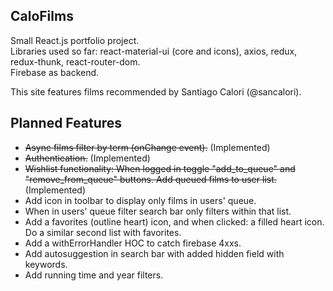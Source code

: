 ## CaloFilms

Small React.js portfolio project.    
Libraries used so far: react-material-ui (core and icons), axios, redux, redux-thunk, react-router-dom.  
Firebase as backend.

This site features films recommended by Santiago Calori (@sancalori).  

## Planned Features
* ~~Async films filter by term (onChange event).~~ (Implemented)
* ~~Authentication.~~ (Implemented)
* ~~Wishlist functionality: When logged in toggle "add_to_queue" and "remove_from_queue" buttons. Add queued films to user list.~~ (Implemented)
* Add icon in toolbar to display only films in users' queue.
* When in users' queue filter search bar only filters within that list.
* Add a favorites (outline heart) icon, and when clicked: a filled heart icon. Do a similar second list with favorites.
* Add a withErrorHandler HOC to catch firebase 4xxs.
* Add autosuggestion in search bar with added hidden field with keywords.
* Add running time and year filters.